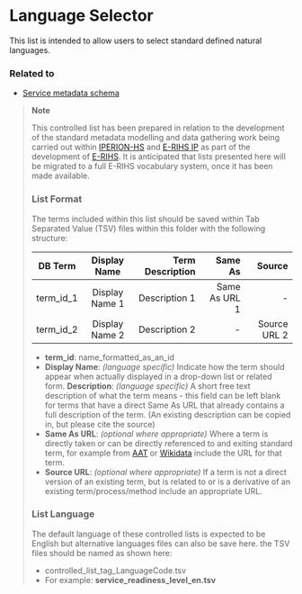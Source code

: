 # Language Selector

This list is intended to allow users to select standard defined natural languages. 

### Related to
* [Service metadata schema](https://github.com/E-RIHS/schema#service-metadata-schema)

> **Note**
> 
> This controlled list has been prepared in relation to the development of the standard metadata modelling and data gathering work being carried out within [IPERION-HS](https://cordis.europa.eu/project/id/871034) and [E-RIHS IP](https://cordis.europa.eu/project/id/101079148) as part of the development of [E-RIHS](https://www.e-rihs.eu/). It is anticipated that lists presented here will be migrated to a full E-RIHS vocabulary system, once it has been made available.
>
> ### List Format
> 
> The terms included within this list should be saved within Tab Separated Value (TSV) files within this folder with the following structure:
> 
> |DB Term |Display Name | Term Description | Same As | Source |
> | ------------- |:-------------:| -----:| -----:| -----:|
> | term_id_1 | Display Name 1 | Description 1 | Same As URL 1 | - |
> | term_id_2 | Display Name 2 | Description 2 | - | Source URL 2 |
> 
> * **term_id**: name_formatted_as_an_id 
> * **Display Name**: _(language specific)_ Indicate how the term should appear when actually displayed in a drop-down list or related form.
> **Description**: _(language specific)_ A short free text description of what the term means - this field can be left blank for terms that have a direct Same As URL that already contains a full description of the term. (An existing description can be copied in, but please cite the source)
> * **Same As URL**: _(optional where appropriate)_ Where a term is directly taken or can be directly referenced to and exiting standard term, for example from [AAT](https://www.getty.edu/research/tools/vocabularies/aat/) or [Wikidata](https://www.wikidata.org/) include the URL for that term. 
> * **Source URL**: _(optional where appropriate)_ If a term is not a direct version of an existing term, but is related to or is a derivative of an existing term/process/method include an appropriate URL.
>
> ### List Language
>
> The default language of these controlled lists is expected to be English but alternative languages files can also be save here. the TSV files should be named as shown here:
> * controlled_list_tag_LanguageCode.tsv
> * For example: **service_readiness_level_en.tsv**
